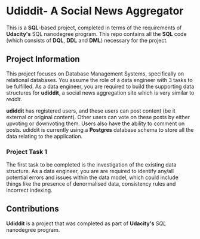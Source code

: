 # Udiddit- A Social News Aggregator
This is a **SQL**-based project, completed in terms of the requirements of **Udacity's** SQL nanodegree program. This repo contains all the **SQL** code (which consists of **DQL**, **DDL** and **DML**) necessary for the project. 

## Project Information 
This project focuses on Database Management Systems, specifically on relational databases. You assume the role of a data engineer with 3 tasks to be fulfilled. As a data engineer, you are required to build the supporting data structures for **udiddit**, a social news aggregation site which is very similar to *reddit*.

**udiddit** has registered users, and these users can post content (be it external or original content). Other users can vote on these posts by either upvoting or downvoting them. Users also have the ability to comment on posts. udiddit is currently using a **Postgres** database schema to store all the data relating to the application.

### Project Task 1 
The first task to be completed is the investigation of the existing data structure. As a data engineer, you are are required to identify any/all potential errors and issues within the data model, which could include things like the presence of denormalised data, consistency rules and incorrect indexing.

## Contributions 
**Udiddit** is a project that was completed as part of **Udacity's** *SQL* nanodegree program.

